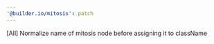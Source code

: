 ```yaml
---
'@builder.io/mitosis': patch
---
```


[All] Normalize name of mitosis node before assigning it to className
